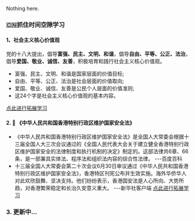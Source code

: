 Nothing here.

### 🇨🇳抓住时间空隙学习
#### 1、社会主义核心价值观
党的十八大提出，倡导**富强、民主、文明、和谐**，倡导**自由、平等、公正、法治**，倡导**爱国、敬业、诚信、友善**，积极培育和践行社会主义核心价值观。
- 富强、民主、文明、和谐是国家层面的价值目标;
- 自由、平等、公正、法治是社会层面的价值取向;
- 爱国、敬业、诚信、友善是公民个人层面的价值准则;
- 这24个字是社会主义核心价值观的基本内容。

[点此进行拓展学习](https://baike.baidu.com/item/%E7%A4%BE%E4%BC%9A%E4%B8%BB%E4%B9%89%E6%A0%B8%E5%BF%83%E4%BB%B7%E5%80%BC%E8%A7%82/3271832)

#### 2. 🎉 《中华人民共和国香港特别行政区维护国家安全法》
- 《中华人民共和国香港特别行政区维护国家安全法》是全国人大常委会根据十三届全国人大三次会议通过的《全国人民代表大会关于建立健全香港特别行政区维护国家安全的法律制度和执行机制的决定》制定的。这部法律共6章、66条，是一部兼具实体法、程序法和组织法内容的综合性法律。  ---百度百科
- 十三届全国人大常委会第二十次会议6月30日审议通过《中华人民共和国香港特别行政区维护国家安全法》，香港特区刊宪公布并生效实施。海外华侨华人对此欢欣鼓舞、坚决支持。他们纷纷表示，香港国安法是人心所向、大势所趋，对香港繁荣稳定和长治久安意义重大。  ---新华社客户端
[点此进行拓展学习](https://baike.baidu.com/item/%E4%B8%AD%E5%8D%8E%E4%BA%BA%E6%B0%91%E5%85%B1%E5%92%8C%E5%9B%BD%E9%A6%99%E6%B8%AF%E7%89%B9%E5%88%AB%E8%A1%8C%E6%94%BF%E5%8C%BA%E7%BB%B4%E6%8A%A4%E5%9B%BD%E5%AE%B6%E5%AE%89%E5%85%A8%E6%B3%95/50819349?fromtitle=%E9%A6%99%E6%B8%AF%E5%9B%BD%E5%AE%89%E6%B3%95&fromid=50975186&fr=aladdin)

### 3. 更新中...
